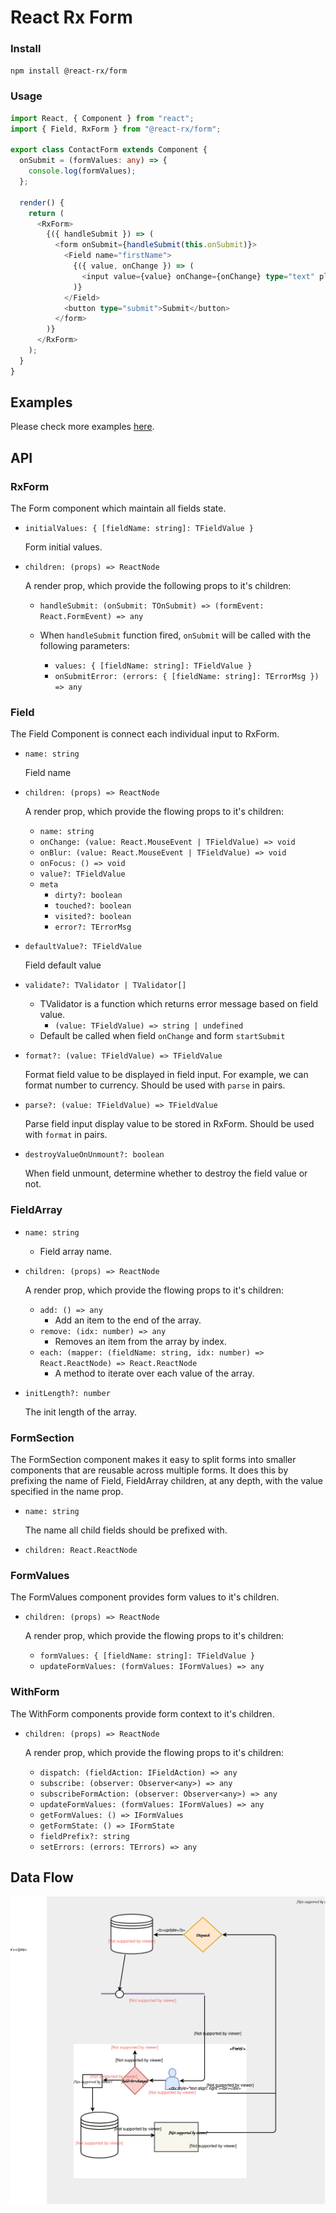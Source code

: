 # React Rx Form

### Install

`npm install @react-rx/form`

### Usage

```ts
import React, { Component } from "react";
import { Field, RxForm } from "@react-rx/form";

export class ContactForm extends Component {
  onSubmit = (formValues: any) => {
    console.log(formValues);
  };

  render() {
    return (
      <RxForm>
        {({ handleSubmit }) => (
          <form onSubmit={handleSubmit(this.onSubmit)}>
            <Field name="firstName">
              {({ value, onChange }) => (
                <input value={value} onChange={onChange} type="text" placeholder="First Name" />
              )}
            </Field>
            <button type="submit">Submit</button>
          </form>
        )}
      </RxForm>
    );
  }
}
```
## Examples

Please check more examples [here](react-rx-form.surge.sh).

## API

### RxForm

The Form component which maintain all fields state.

- `initialValues: { [fieldName: string]: TFieldValue }`

  Form initial values.

- `children: (props) => ReactNode`

  A render prop, which provide the following props to it's children:

  - `handleSubmit: (onSubmit: TOnSubmit) => (formEvent: React.FormEvent) => any`

  - When `handleSubmit` function fired, `onSubmit` will be called with the following parameters: 
 	 - `values: { [fieldName: string]: TFieldValue }`
 	 - `onSubmitError: (errors: { [fieldName: string]: TErrorMsg }) => any`

### Field

The Field Component is connect each individual input to RxForm.

- `name: string`
  
  Field name
  
- `children: (props) => ReactNode`

  A render prop, which provide the flowing props to it's children:

	- `name: string`
	- `onChange: (value: React.MouseEvent | TFieldValue) => void`
	- `onBlur: (value: React.MouseEvent | TFieldValue) => void`
	- `onFocus: () => void`
	- `value?: TFieldValue`
	- `meta`
	  - `dirty?: boolean`
	  - `touched?: boolean`
	  - `visited?: boolean`
	  - `error?: TErrorMsg`

- `defaultValue?: TFieldValue` 
	
	Field default value
	
- `validate?: TValidator | TValidator[]`
	- TValidator is a function which returns error message based on field value. 
		- `(value: TFieldValue) => string | undefined` 
	- Default be called when field `onChange` and form `startSubmit`

- `format?: (value: TFieldValue) => TFieldValue`
  
  Format field value to be displayed in field input. For example, we can format number to currency. Should be used with `parse` in pairs.
  
- `parse?: (value: TFieldValue) => TFieldValue`
  
  Parse field input display value to be stored in RxForm. Should be used with `format` in pairs.
  
- `destroyValueOnUnmount?: boolean` 

 	When field unmount, determine whether to destroy the field value or not.
 	
### FieldArray

 - `name: string`
	 - 	Field array name.
- `children: (props) => ReactNode`
	 
	 A render prop, which provide the flowing props to it's children:
	 
	- `add: () => any`
		- Add an item to the end of the array.
	- `remove: (idx: number) => any`
		- Removes an item from the array by index.
	- `each: (mapper: (fieldName: string, idx: number) => React.ReactNode) => React.ReactNode`
		- A method to iterate over each value of the array.
 - `initLength?: number`
	 
	 The init length of the array.
	 
### FormSection

The FormSection component makes it easy to split forms into smaller components that are reusable across multiple forms. It does this by prefixing the name of Field, FieldArray children, at any depth, with the value specified in the name prop.

-  `name: string`

	The name all child fields should be prefixed with.
	
-  `children: React.ReactNode`
	 
### FormValues

The FormValues component provides form values to it's children.

- `children: (props) => ReactNode`

	A render prop, which provide the flowing props to it's children:
	
	- `formValues: { [fieldName: string]: TFieldValue }`
   - `updateFormValues: (formValues: IFormValues) => any`

### WithForm

The WithForm components provide form context to it's children.

- `children: (props) => ReactNode`

	A render prop, which provide the flowing props to it's children:

  - `dispatch: (fieldAction: IFieldAction) => any`
  - `subscribe: (observer: Observer<any>) => any`
  - `subscribeFormAction: (observer: Observer<any>) => any`
  - `updateFormValues: (formValues: IFormValues) => any`
  - `getFormValues: () => IFormValues`
  - `getFormState: () => IFormState`
  - `fieldPrefix?: string`
  - `setErrors: (errors: TErrors) => any`


## Data Flow

![rx-form-flow](./docs/rx-form-flow.svg)
